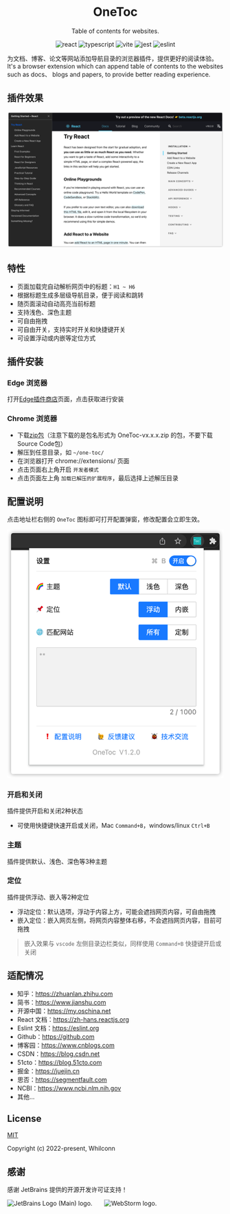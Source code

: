 <div align="center">
<h1>OneToc</h1>
<p>Table of contents for websites.</p>

![react](https://badges.aleen42.com/src/react.svg)
![typescript](https://badges.aleen42.com/src/typescript.svg)
![vite](https://badges.aleen42.com/src/vitejs.svg)
![jest](https://badges.aleen42.com/src/jest_1.svg)
![eslint](https://badges.aleen42.com/src/eslint.svg)

</div>

为文档、博客、论文等网站添加导航目录的浏览器插件，提供更好的阅读体验。
<br>
It's a browser extension which can append table of contents to the websites such as docs、 blogs and papers, to provide better reading experience.

## 插件效果

![screenshots](screenshots/content.png)

## 特性

- 页面加载完自动解析网页中的标题：`H1 ~ H6`
- 根据标题生成多层级导航目录，便于阅读和跳转
- 随页面滚动自动高亮当前标题
- 支持浅色、深色主题
- 可自由拖拽
- 可自由开关，支持实时开关和快捷键开关
- 可设置浮动或内嵌等定位方式

## 插件安装

### Edge 浏览器

打开[Edge插件商店](https://microsoftedge.microsoft.com/addons/detail/onetoc/jkgapfniamkoblbmbhdjlnfklihlpjmc)页面，点击获取进行安装

### Chrome 浏览器

- 下载[zip包](https://github.com/Whilconn/one-toc/releases)（注意下载的是包名形式为 OneToc-vx.x.x.zip 的包，不要下载Source Code包）
- 解压到任意目录，如 `~/one-toc/`
- 在浏览器打开 chrome://extensions/ 页面
- 点击页面右上角开启 `开发者模式`
- 点击页面左上角 `加载已解压的扩展程序`，最后选择上述解压目录

## 配置说明

点击地址栏右侧的 `OneToc` 图标即可打开配置弹窗，修改配置会立即生效。

![popup](screenshots/popup.png)

### 开启和关闭

插件提供开启和关闭2种状态

- 可使用快捷键快速开启或关闭，Mac `Command+B`，windows/linux `Ctrl+B`

### 主题

插件提供默认、浅色、深色等3种主题

### 定位

插件提供浮动、嵌入等2种定位

- 浮动定位：默认选项，浮动于内容上方，可能会遮挡网页内容，可自由拖拽
- 嵌入定位：嵌入网页左侧，将网页内容整体右移，不会遮挡网页内容，目前可拖拽

> 嵌入效果与 `vscode` 左侧目录边栏类似，同样使用 `Command+B` 快捷键开启或关闭

## 适配情况

- 知乎：https://zhuanlan.zhihu.com
- 简书：https://www.jianshu.com
- 开源中国：https://my.oschina.net
- React 文档：https://zh-hans.reactjs.org
- Eslint 文档：https://eslint.org
- Github：https://github.com
- 博客园：https://www.cnblogs.com
- CSDN：https://blog.csdn.net
- 51cto：https://blog.51cto.com
- 掘金：https://juejin.cn
- 思否：https://segmentfault.com
- NCBI：https://www.ncbi.nlm.nih.gov
- 其他...

## License

[MIT](./LICENSE)

Copyright (c) 2022-present, Whilconn

## 感谢

感谢 JetBrains 提供的开源开发许可证支持！<br>

<img src="https://resources.jetbrains.com/storage/products/company/brand/logos/jb_beam.svg" width="50px" alt="JetBrains Logo (Main) logo.">&emsp;&emsp;<img src="https://resources.jetbrains.com/storage/products/company/brand/logos/WebStorm_icon.svg" width="50px" alt="WebStorm logo.">
